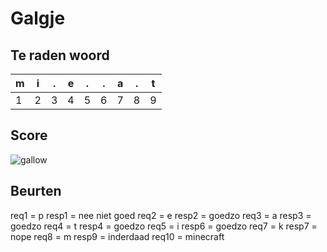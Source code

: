 # Galgje

## Te raden woord

|m|i|.|e|.|.|a|.|t|
|-|-|-|-|-|-|-|-|-|
|1|2|3|4|5|6|7|8|9|

## Score
![gallow](./images/3.png)

## Beurten
req1 = p
resp1 =  nee niet goed
req2 = e
resp2 = goedzo
req3 = a
resp3 = goedzo
req4 = t
resp4 = goedzo
req5 = i
resp6 = goedzo
req7 = k
resp7 = nope
req8 = m
resp9 = inderdaad
req10 = minecraft